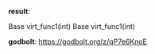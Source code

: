 **result**:
 
Base virt_func1(int)
Base virt_func1(int)
 
**godbolt**: https://godbolt.org/z/qP7e6KnoE